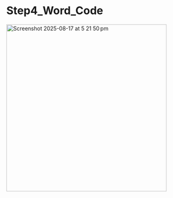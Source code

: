 # Step4_Word_Code

<img width="419" height="436" alt="Screenshot 2025-08-17 at 5 21 50 pm" src="https://github.com/user-attachments/assets/5c2c2b6f-71f4-42a4-bc40-2ae192896962" />

